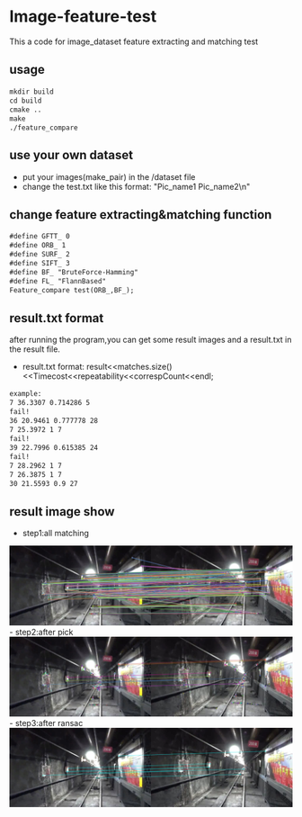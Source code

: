 # Image-feature-test
This a code for image_dataset feature extracting and matching test
##  usage
```
mkdir build
cd build
cmake ..
make
./feature_compare
```

## use your own dataset
- put your images(make_pair) in the /dataset file
- change the test.txt like this format: "Pic_name1 Pic_name2\n"

## change feature extracting&matching function
```
#define GFTT_ 0
#define ORB_ 1
#define SURF_ 2
#define SIFT_ 3
#define BF_ "BruteForce-Hamming"
#define FL_ "FlannBased"
Feature_compare test(ORB_,BF_);
```

## result.txt format
after running the program,you can get some result images and a result.txt in the result file.
- result.txt format: result<<matches.size()<<Timecost<<repeatability<<correspCount<<endl;
```
example:
7 36.3307 0.714286 5
fail!
36 20.9461 0.777778 28
7 25.3972 1 7
fail!
39 22.7996 0.615385 24
fail!
7 28.2962 1 7
7 26.3875 1 7
30 21.5593 0.9 27

```
## result image show
- step1:all matching
<img src="result/All_matching0.jpg"  width = "640" >
- step2:after pick
<img src="result/After_Pick0.jpg"  width = "640" >
- step3:after ransac
<img src="result/After_RANSAC0.jpg"  width = "640" >

